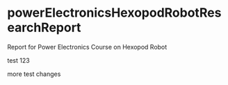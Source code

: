 # powerElectronicsHexopodRobotResearchReport
Report for Power Electronics Course on Hexopod Robot

test 123

more test changes